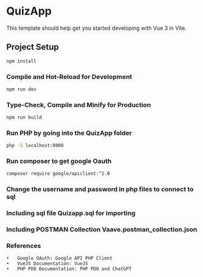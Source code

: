 # QuizApp

This template should help get you started developing with Vue 3 in Vite.


## Project Setup

```sh
npm install
```

### Compile and Hot-Reload for Development

```sh
npm run dev
```

### Type-Check, Compile and Minify for Production

```sh
npm run build
```

### Run PHP by going into the QuizApp folder

```sh
php -S localhost:8000
```
### Run composer to get google Oauth

```sh
composer require google/apiclient:^2.0
```

### Change the username and password in php files to connect to sql

### Including sql file Quizapp.sql for importing 


### Including POSTMAN Collection Vaave.postman_collection.json



### References 
	•	Google OAuth: Google API PHP Client
	•	VueJS Documentation: VueJS
	•	PHP PDO Documentation: PHP PDO and ChatGPT




